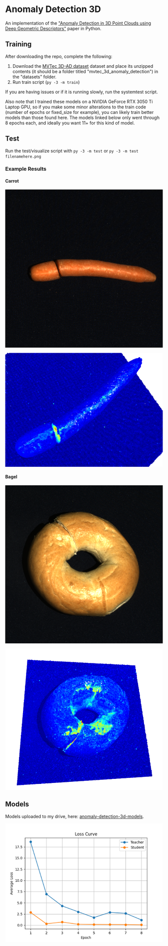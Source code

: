 # Anomaly Detection 3D

An implementation of the ["Anomaly Detection in 3D Point Clouds using Deep Geometric Descriptors"](https://arxiv.org/pdf/2202.11660) paper in Python.

## Training
After downloading the repo, complete the following:

1. Download the [MVTec 3D-AD dataset](https://www.mvtec.com/company/research/datasets/mvtec-3d-ad/downloads) dataset and place its unzipped contents (it should be a folder titled "mvtec_3d_anomaly_detection") in the "datasets" folder.
2. Run train script (`py -3 -m train`)

If you are having issues or if it is running slowly, run the systemtest script.

Also note that I trained these models on a NVIDIA GeForce RTX 3050 Ti Laptop GPU, so if you make some minor alterations to the train code (number of epochs or fixed_size for example), you can likely train better models than those found here. The models linked below only went through 8 epochs each, and ideally you want 11+ for this kind of model.

## Test
Run the test/visualize script with `py -3 -m test` or `py -3 -m test filenamehere.png`

### Example Results

#### Carrot

![a cut carrot](https://github.com/vmc-7645/anomaly-detection-3d/blob/main/testimg.png)

![anomaly pointcloud of the cut carrot](https://github.com/vmc-7645/anomaly-detection-3d/blob/main/pointcloudscreenshot_testimg.png)

#### Bagel

![a damaged bagel](https://github.com/vmc-7645/anomaly-detection-3d/blob/main/testimg1.png)

![anomaly pointcloud of the damaged bagel](https://github.com/vmc-7645/anomaly-detection-3d/blob/main/pointcloudscreenshot_testimg1.png)

## Models

Models uploaded to my drive, here: [anomaly-detection-3d-models](https://drive.google.com/drive/folders/1lfxbOMJv7Q0RX6g0ZDTO4yKyFxPAdj3O?usp=drive_link).

![train loss curve](https://github.com/vmc-7645/anomaly-detection-3d/blob/main/losscurve.png)